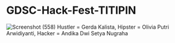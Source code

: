 # GDSC-Hack-Fest-TITIPIN
![Screenshot (558)](https://github.com/TheGoodEvil28/GDSC-Hack-Fest-TITIPIN/assets/78303093/2a745169-cc51-4b2a-bca9-574ac1957337)
Hustler = Gerda Kalista,
Hipster = Olivia Putri Arwidiyanti,
Hacker = Andika Dwi Setya Nugraha
